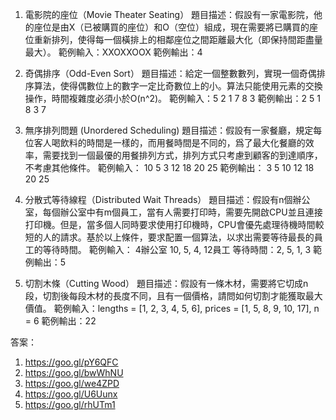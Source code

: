 

1. 電影院的座位（Movie Theater Seating）
題目描述：假設有一家電影院，他的座位是由X（已被購買的座位）和O（空位）組成，現在需要將已購買的座位重新排列，使得每一個橫排上的相鄰座位之間距離最大化（即保持間距盡量最大）。
範例輸入：XXOXXOOX
範例輸出：4

2. 奇偶排序（Odd-Even Sort）
題目描述：給定一個整數數列，實現一個奇偶排序算法，使得偶數位上的數字一定比奇數位上的小。算法只能使用元素的交換操作，時間複雜度必須小於O(n^2)。
範例輸入：5 2 1 7 8 3
範例輸出：2 5 1 8 3 7

3. 無序排列問題 (Unordered Scheduling)
題目描述：假設有一家餐廳，規定每位客人喝飲料的時間是一樣的，而用餐時間是不同的，爲了最大化餐廳的效率，需要找到一個最優的用餐排列方式，排列方式只考慮到顧客的到達順序，不考慮其他條件。
範例輸入： 10 5 3 12 18 20 25
範例輸出： 3 5 10 12 18 20 25

4. 分散式等待線程（Distributed Wait Threads）
題目描述：假設有n個辦公室，每個辦公室中有m個員工，當有人需要打印時，需要先開啟CPU並且連接打印機。但是，當多個人同時要求使用打印機時，CPU會優先處理待機時間較短的人的請求。基於以上條件，要求配置一個算法，以求出需要等待最長的員工的等待時間。
範例輸入：
4辦公室
10, 5, 4, 12員工
等待時間：2, 5, 1, 3
範例輸出：5

5. 切割木條（Cutting Wood）
題目描述：假設有一條木材，需要將它切成n段，切割後每段木材的長度不同，且有一個價格，請問如何切割才能獲取最大價值。
範例輸入：lengths = [1, 2, 3, 4, 5, 6], prices = [1, 5, 8, 9, 10, 17], n = 6
範例輸出：22

答案：
1. https://goo.gl/pY6QFC
2. https://goo.gl/bwWhNU
3. https://goo.gl/we4ZPD
4. https://goo.gl/U6Uunx
5. https://goo.gl/rhUTm1